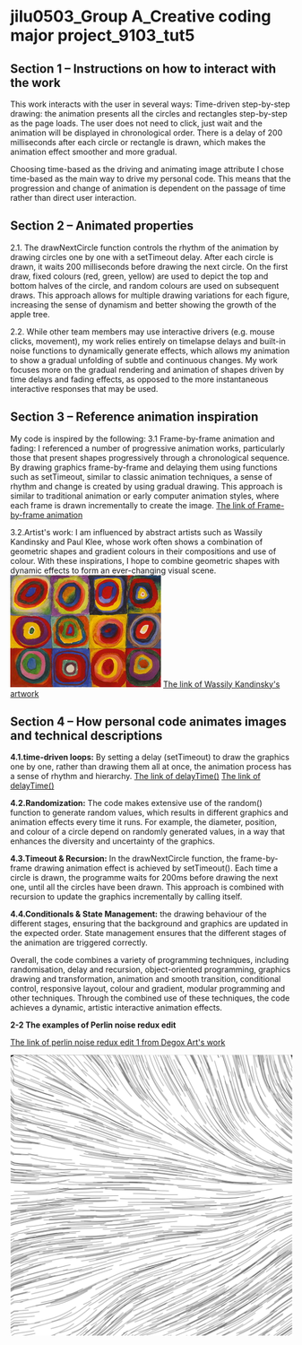 # jilu0503_Group A_Creative coding major project_9103_tut5

## Section 1 – Instructions on how to interact with the work

This work interacts with the user in several ways:
Time-driven step-by-step drawing: the animation presents all the circles and rectangles step-by-step as the page loads. The user does not need to click, just wait and the animation will be displayed in chronological order. There is a delay of 200 milliseconds after each circle or rectangle is drawn, which makes the animation effect smoother and more gradual.

Choosing time-based as the driving and animating image attribute
I chose time-based as the main way to drive my personal code. This means that the progression and change of animation is dependent on the passage of time rather than direct user interaction.


## Section 2 – Animated properties

2.1. The drawNextCircle function controls the rhythm of the animation by drawing circles one by one with a setTimeout delay. After each circle is drawn, it waits 200 milliseconds before drawing the next circle. On the first draw, fixed colours (red, green, yellow) are used to depict the top and bottom halves of the circle, and random colours are used on subsequent draws. This approach allows for multiple drawing variations for each figure, increasing the sense of dynamism and better showing the growth of the apple tree.


2.2. While other team members may use interactive drivers (e.g. mouse clicks, movement), my work relies entirely on timelapse delays and built-in noise functions to dynamically generate effects, which allows my animation to show a gradual unfolding of subtle and continuous changes. My work focuses more on the gradual rendering and animation of shapes driven by time delays and fading effects, as opposed to the more instantaneous interactive responses that may be used.

## Section 3 – Reference animation inspiration
My code is inspired by the following:
3.1 Frame-by-frame animation and fading: I referenced a number of progressive animation works, particularly those that present shapes progressively through a chronological sequence. By drawing graphics frame-by-frame and delaying them using functions such as setTimeout, similar to classic animation techniques, a sense of rhythm and change is created by using gradual drawing. This approach is similar to traditional animation or early computer animation styles, where each frame is drawn incrementally to create the image. [The link of Frame-by-frame animation](https://pin.it/Ly0MvNJYS/)

3.2.Artist's work: I am influenced by abstract artists such as Wassily Kandinsky and Paul Klee, whose work often shows a combination of geometric shapes and gradient colours in their compositions and use of colour. With these inspirations, I hope to combine geometric shapes with dynamic effects to form an ever-changing visual scene.
![An image of Wassily Kandinsky's artwork](readmeImages/wassily.jpg)
[The link of Wassily Kandinsky's artwork](https://www.wassilykandinsky.net//)



## Section 4 – How personal code animates images and technical descriptions

**4.1.time-driven loops:**
By setting a delay (setTimeout) to draw the graphics one by one, rather than drawing them all at once, the animation process has a sense of rhythm and hierarchy.
[The link of delayTime()](https://p5js.org/reference/p5.Delay/delayTime//)
[The link of delayTime()](https://p5js.org/reference/p5/deltaTime//)



**4.2.Randomization:**
The code makes extensive use of the random() function to generate random values, which results in different graphics and animation effects every time it runs. For example, the diameter, position, and colour of a circle depend on randomly generated values, in a way that enhances the diversity and uncertainty of the graphics.

**4.3.Timeout & Recursion:**
In the drawNextCircle function, the frame-by-frame drawing animation effect is achieved by setTimeout(). Each time a circle is drawn, the programme waits for 200ms before drawing the next one, until all the circles have been drawn.
This approach is combined with recursion to update the graphics incrementally by calling itself.

**4.4.Conditionals & State Management:**
the drawing behaviour of the different stages, ensuring that the background and graphics are updated in the expected order. State management ensures that the different stages of the animation are triggered correctly.

Overall, the code combines a variety of programming techniques, including randomisation, delay and recursion, object-oriented programming, graphics drawing and transformation, animation and smooth transition, conditional control, responsive layout, colour and gradient, modular programming and other techniques. Through the combined use of these techniques, the code achieves a dynamic, artistic interactive animation effects.







**2-2 The examples of Perlin noise redux edit**

[The link of perlin noise redux edit 1 from Degox Art's work](https://openprocessing.org/sketch/1317868/)

![An image of perlin noise redux edit 1](readmeImages/perlint1.png)





